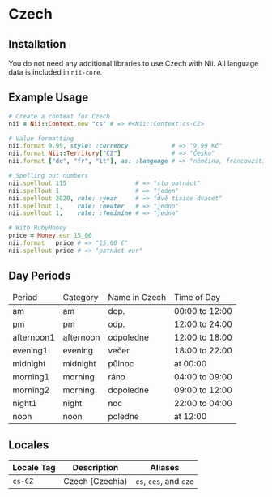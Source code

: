 <!-- This file has been generated. Source: src/docs/languages/_template.md.erb -->

# Czech

## Installation

You do not need any additional libraries to use Czech with Nii.
All language data is included in `nii-core`.

## Example Usage

``` ruby
# Create a context for Czech
nii = Nii::Context.new "cs" # => #<Nii::Context:cs-CZ>

# Value formatting
nii.format 9.99, style: :currency            # => "9,99 Kč"
nii.format Nii::Territory["CZ"]              # => "Česko"
nii.format ["de", "fr", "it"], as: :language # => "němčina, francouzština a italština"

# Spelling out numbers
nii.spellout 115                   # => "sto patnáct"
nii.spellout 1                     # => "jeden"
nii.spellout 2020, rule: :year     # => "dvě tisíce dvacet"
nii.spellout 1,    rule: :neuter   # => "jedno"
nii.spellout 1,    rule: :feminine # => "jedna"

# With RubyMoney
price = Money.eur 15_00
nii.format   price # => "15,00 €"
nii.spellout price # => "patnáct eur"
```

## Day Periods


<table>
  <thead>
    <tr>
      <td>Period</td>
      <td>Category</td>
      <td>Name in Czech</td>
      <td>Time of Day</td>
    </tr>
  </thead>
  <tbody>
    <tr>
      <td>am</td>
      <td>am</td>
      <td>dop.</td>
      <td>00:00 to 12:00</td>
    </tr>
    <tr>
      <td>pm</td>
      <td>pm</td>
      <td>odp.</td>
      <td>12:00 to 24:00</td>
    </tr>
    <tr>
      <td>afternoon1</td>
      <td>afternoon</td>
      <td>odpoledne</td>
      <td>12:00 to 18:00</td>
    </tr>
    <tr>
      <td>evening1</td>
      <td>evening</td>
      <td>večer</td>
      <td>18:00 to 22:00</td>
    </tr>
    <tr>
      <td>midnight</td>
      <td>midnight</td>
      <td>půlnoc</td>
      <td>at 00:00</td>
    </tr>
    <tr>
      <td>morning1</td>
      <td>morning</td>
      <td>ráno</td>
      <td>04:00 to 09:00</td>
    </tr>
    <tr>
      <td>morning2</td>
      <td>morning</td>
      <td>dopoledne</td>
      <td>09:00 to 12:00</td>
    </tr>
    <tr>
      <td>night1</td>
      <td>night</td>
      <td>noc</td>
      <td>22:00 to 04:00</td>
    </tr>
    <tr>
      <td>noon</td>
      <td>noon</td>
      <td>poledne</td>
      <td>at 12:00</td>
    </tr>
  </tbody>
</table>



## Locales

<table>
  <thead>
    <tr>
      <th>Locale Tag</th>
      <th>Description</th>
      <th>Aliases</th>
    </tr>
  </thead>
  <tbody>
    <tr>
      <td><code>cs-CZ</code></td>
      <td>Czech (Czechia)</td>
      <td><code>cs</code>, <code>ces</code>, and <code>cze</code></td>
    </tr>
  </tbody>
</table>

